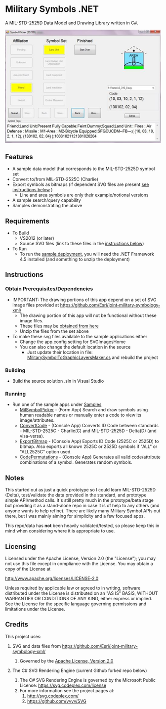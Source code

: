 # Military Symbols .NET 

A MIL-STD-2525D Data Model and Drawing Library written in C#.

![Image of Military Features Data](Screenshot.jpg)

## Features

* A sample data model that corresponds to the MIL-STD-2525D symbol set
* Convert to/from MIL-STD-2525C (Charlie)
* Export symbols as bitmaps (if dependent SVG files are present [see instructions below](#instructions) ) 
    * Line and area symbols are only their example/notional versions
* A sample search/query capability
* Samples demonstrating the above

## Requirements

*  To Build
    * VS2012 (or later)
    * Source SVG files (link to these files in the [instructions below](#instructions))
* To Run
    *  To run the [sample deployment](./Deployment), you will need the .NET Framework 4.5 installed (and something to unzip the deployment)

## Instructions

### Obtain Prerequisites/Dependencies

* IMPORTANT: The drawing portions of this app depend on a set of SVG image files provided at https://github.com/Esri/joint-military-symbology-xml/ 
    * The drawing portion of this app will not be functional without these image files.
    * These files may be [obtained from here](https://github.com/Esri/joint-military-symbology-xml/tree/master/svg)
    * Unzip the files from the set above
* To make these svg files available to the sample applications either 
    * Change the app.config setting for SVGImagesHome
    * You can also change the default location in the source 
        * Just update their location in file: [MilitarySymbolToGraphicLayersMaker.cs](./MilitarySymbols/MilitarySymbolToGraphicLayersMaker.cs) and rebuild the project

### Building

* Build the source solution .sln in Visual Studio

### Running

* Run one of the sample apps under [Samples](./Samples)
    * [MilSymbolPicker](./Samples/MilSymbolPicker) - (Form App) Search and draw symbols using human readable names or manually enter a code to view its image/attributes.
    * [ConvertCode](./Samples/ConvertCode) - (Console App) Converts ID Code between standards -  MIL-STD-2525C - Charlie(C) and MIL-STD-2525D - Delta(D) (and visa-versa).
    * [ExportBitmap](./Samples/ExportBitmap) - (Console App) Exports ID Code (2525C or 2525D) to bitmap. Also exports all known 2525C or 2525D symbols if "ALL" or "ALL2525C" option used.
    * [CodePermutations](./Samples/CodePermutations) - (Console App) Generates all valid code/attribute combinations of a symbol. Generates random symbols.

## Notes

This started out as just a quick prototype so I could learn MIL-STD-2525D (Delta), test/validate the data provided in the standard, and prototype simple API/method calls. It's still pretty much in the prototype/beta stage but providing it as a stand-alone repo in case it is of help to any others (and anyone wants to help refine). There are likely many Military Symbol APIs out there, but I was mainly aiming for simplicity and a few focused apps.

This repo/data has **not** been heavily validated/tested, so please keep this in mind when considering where it is appropriate to use. 

## Licensing

Licensed under the Apache License, Version 2.0 (the "License");
you may not use this file except in compliance with the License.
You may obtain a copy of the License at

   http://www.apache.org/licenses/LICENSE-2.0

Unless required by applicable law or agreed to in writing, software
distributed under the License is distributed on an "AS IS" BASIS,
WITHOUT WARRANTIES OR CONDITIONS OF ANY KIND, either express or implied. See the License for the specific language governing permissions and
limitations under the License.

## Credits

This project uses:

1. SVG and data files from https://github.com/Esri/joint-military-symbology-xml/ 
    1. Governed by the [Apache License, Version 2.0](http://www.apache.org/licenses/LICENSE-2.0)

1. The C# SVG Rendering Engine (current Github forked repo below)
    1.  The C# SVG Rendering Engine is governed by the Microsoft Public License: https://svg.codeplex.com/license
    1.  For more information see the project pages at:
        1.  http://svg.codeplex.com/
        1.  https://github.com/vvvv/SVG 
